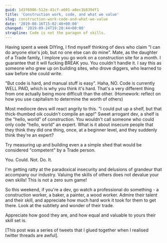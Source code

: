 ```yaml
---
guid: 1d3f6986-512e-41cf-a601-a8ec1b839df1
title: 'Construction work, code, and what we value'
slug: construction-work-code-and-what-we-value
date: '2019-08-16T15:02:46+00:00'
changed: '2019-09-24T19:20:44+00:00'
strapline: Code is not the paragon of skills.
---
```


Having spent a week DIYing, I find myself thinking of devs who claim "I can do anyone else's job, but no one else can do mine". Mate, as the daughter of a Trade family, I implore you go work on a construction site for a month. I guarantee that it will fucking BREAK you. You couldn't handle it. I say this as someone who grew up on building sites, who drove diggers, who learned to saw before she could write.

"But code is hard, and manual stuff is easy". Haha, NO. Code is currently WELL PAID, which is why you think it's hard. That's a very different thing from one actually being more difficult than the other. (Homework: reflect on how you use capitalism to determine the worth of others)

Most mediocre devs will react angrily to this. "I could put up a shelf, but that thick-thumbed oik couldn't compile an app!" Sweet arrogant dev, a shelf is the "hello, world" of construction. You wouldn't call someone who could only code "hello, world" an expert. What is it about insecure people that they think they did one thing, once, at a beginner level, and they suddenly think they're an expert?

Try measuring up and building even a a simple shed that would be considered "competent" by a Trade person. 

You. Could. Not. Do. It.

I'm getting ratty at the paradoxical insecurity and delusions of grandeur that accompany our industry. Valuing the skills of others does not devalue your own skills! This is not a zero sum game!

So this weekend, if you're a dev, go watch a professional do something - a construction worker, a baker, a painter, a wood worker. Admire their talent and their skill, and appreciate how much hard work it took for them to get there. Look at the subtlety and wonder of their trade. 

Appreciate how good they are, and how equal and valuable to yours their skill set is. 

[This post was a series of tweets that I glued together when I realised twitter threads are awful].
